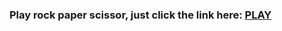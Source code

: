 <h3> Play rock paper scissor, just click the link here: <a href="webly.netlify.com"> PLAY </a></h3>

